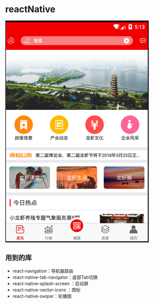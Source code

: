# reactNative
![](https://github.com/guoqiguantou/reactnative/raw/master/res/img/index.png) 
## 用到的库
* react-navigation：导航器路由
* react-native-tab-navigator：底部Tab切换
* react-native-splash-screen ：启动屏
* react-native-vector-icons ：图标
* react-native-swiper：轮播图
